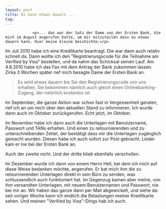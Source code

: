 ```yaml
---
layout: post
title: Es kann etwas dauern ...
tag: 
---
```



                <p>... das war der Satz der Dame von der Ersten Bank, die mich im August angerufen hatte, um mir mitzuteilen dass es etwas dauern kann. Hier meine kleine Geschichte:</p>
<p>Im Juli 2010 habe ich eine Kreditkarte beantragt. Die war dann auch relativ schnell da. Dann wollte ich den &quot;Registrierungscode für die Teilnahme am Verified by Visa&quot; bestellen, und da nahm das Schicksal seinen Lauf. Am 4.8.2010 habe ich das Fax mit dem Antrag der Bank zukommen lassen. Zirka 3 Wochen später rief mich besagte Dame der Ersten Bank an.</p>
<blockquote>Es wird etwas dauern bis Sie den Registrierungscode von uns erhalten, Sie bekommen nämlich auch gleich einen Onlinebanking-Zugang, der natürlich kostenlos ist.</blockquote>
<p>Im September, die ganze Aktion war schon fast in Vergessenheit geraten, rief ich an um mich über den aktuellen Stand zu informieren. Ich wurde dann auch im Oktober zurückgerufen. Echt jetzt, im Oktober.</p>
<p>Im November habe ich dann auch die Unterlagen  mit Benutzername, Passwort und TANs erhalten. Und einen zu retournierenden und zu unterschreibenden Zettel, der bestätigt dass mir die Unterlagen zugänglich gemacht wurden. Diesen habe ich auch sofort zur Post gebracht. Leider kam er nie bei der Ersten Bank an.</p>
<p>Auch der zweite nicht. Und der dritte blieb ebenfalls verschollen.</p>
<p>Im Dezember wurde ich dann von einem Herrn Hell, bei dem ich mich auf diese Weise bedanken möchte, angerufen. Er bat mich ihm die zu retournierenden Unterlagen direkt in sein Büro zu senden, was schlussendlich auch funktioniert hat. Im Gegenzug kamen aber meine, von ihm versandten Unterlagen, mit neuem Benutzernamen und Passwort, nie bei mir an. Wir haben das ganze dann per Mail abgewickelt, und siehe da: seit voriger Woche kann ich endlich die Belastungen meiner Kreditkarte sehen. Und meinen &quot;Verified by Visa&quot;-Dings hab ich auch.</p>
            
